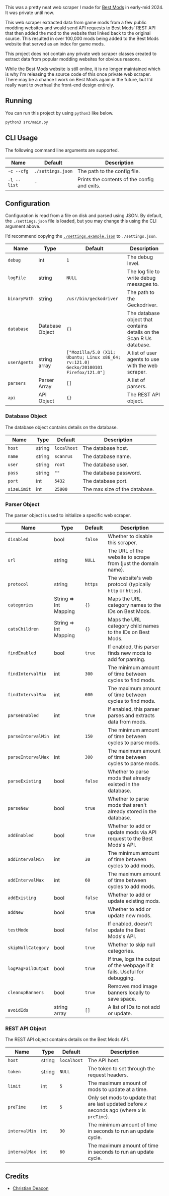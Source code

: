 This was a pretty neat web scraper I made for [Best Mods](https://bestmods.io) in early-mid 2024. It was private until now.

This web scraper extracted data from game mods from a few public modding websites and would send API requests to Best Mods' REST API that then added the mod to the website that linked back to the original source. This resulted in over 100,000 mods being added to the Best Mods website that served as an index for game mods.

This project does not contain any private web scraper classes created to extract data from popular modding websites for obvious reasons.

While the Best Mods website is still online, it is no longer maintained which is why I'm releasing the source code of this once private web scraper. There may be a chance I work on Best Mods again in the future, but I'd really want to overhaul the front-end design entirely.

## Running
You can run this project by using `python3` like below.

```bash
python3 src/main.py
```

## CLI Usage
The following command line arguments are supported.


| Name | Default | Description |
| ---- | ------- | ----------- |
| `-c --cfg` | `./settings.json` | The path to the config file. |
| `-l --list` | - | Prints the contents of the config and exits. |

## Configuration
Configuration is read from a file on disk and parsed using JSON. By default, the `./settings.json` file is loaded, but you may change this using the CLI argument above.

I'd recommend copying the [`./settings.example.json`](./settings.example.json) to `./settings.json`.

| Name | Type | Default | Description |
| ---- | ---- | ------- | ----------- |
| `debug` | int | `1` | The debug level.
| `logFile` | string | `NULL` | The log file to write debug messages to. |
| `binaryPath` | string | `/usr/bin/geckodriver` | The path to the Geckodriver. |
| `database` | Database Object | `{}` | The database object that contains details on the Scan R Us database. |
| `userAgents` | string array | `["Mozilla/5.0 (X11; Ubuntu; Linux x86_64; rv:121.0) Gecko/20100101 Firefox/121.0"]` | A list of user agents to use with the web scraper. |
| `parsers` | Parser Array | `[]` | A list of parsers. |
| `api` | API Object | `{}` | The REST API object. |

### Database Object
The database object contains details on the database.

| Name | Type | Default | Description |
| ---- | ---- | ------- | ----------- |
| `host` | string | `localhost` | The database host. |
| `name` | string | `scanrus` | The database name. |
| `user` | string | `root` | The database user. |
| `pass` | string | `""` | The database password. |
| `port` | int | `5432` | The database port. |
| `sizeLimit` | int | `25000` | The max size of the database. |

### Parser Object
The parser object is used to initialize a specific web scraper.

| Name | Type | Default | Description |
| ---- | ---- | ------- | ----------- |
| `disabled` | bool | `false` | Whether to disable this scraper. |
| `url` | string | `NULL` | The URL of the website to scrape from (just the domain name). |
| `protocol` | string | `https` | The website's web protocol (typically `http` or `https`). |
| `categories` | String => Int Mapping | `{}` | Maps the URL category names to the IDs on Best Mods. |
| `catsChildren` | String => Int Mapping | `{}` | Maps the URL category child names to the IDs on Best Mods. |
| `findEnabled` | bool | `true` | If enabled, this parser finds new mods to add for parsing. |
| `findIntervalMin` | int | `300` | The minimum amount of time between cycles to find mods. |
| `findIntervalMax` | int | `600` | The maximum amount of time between cycles to find mods. |
| `parseEnabled` | int | `true` | If enabled, this parser parses and extracts data from mods. |
| `parseIntervalMin` | int | `150` | The minimum amount of time between cycles to parse mods. |
| `parseIntervalMax` | int | `300` | The maximum amount of time between cycles to parse mods. |
| `parseExisting` | bool | `false` | Whether to parse mods that already existed in the database. |
| `parseNew` | bool | `true` | Whether to parse mods that aren't already stored in the database. |
| `addEnabled` | bool | `true` | Whether to add or update mods via API request to the Best Mods's API. |
| `addIntervalMin` | int | `30` | The minimum amount of time between cycles to add mods. |
| `addIntervalMax` | int | `60` | The maximum amount of time between cycles to add mods. |
| `addExisting` | bool | `false` | Whether to add or update existing mods. |
| `addNew` | bool | `true` | Whether to add or update new mods. |
| `testMode` | bool | `false` | If enabled, doesn't update the Best Mods's API. |
| `skipNullCategory` | bool | `true` | Whether to skip null categories. |
| `logPagFailOutput` | bool | `true` | If true, logs the output of the webpage if it fails. Useful for debugging. |
| `cleanupBanners` | bool | `true` | Removes mod image banners locally to save space. |
| `avoidIds` | string array | `[]` | A list of IDs to not add or update. |

### REST API Object
The REST API object contains details on the Best Mods API.

| Name | Type | Default | Description |
| ---- | ---- | ------- | ----------- |
| `host` | string | `localhost` | The API host. |
| `token` | string | `NULL` | The token to set through the request headers. |
| `limit` | int | `5` | The maximum amount of mods to update at a time. |
| `preTime` | int | `5` | Only set mods to update that are last updated before *x* seconds ago (where *x* is `preTime`). |
| `intervalMin` | int | `30` | The minimum amount of time in seconds to run an update cycle. |
| `intervalMax` | int | `60` | The maximum amount of time in seconds to run an update cycle. |

## Credits
* [Christian Deacon](https://github.com/gamemann)